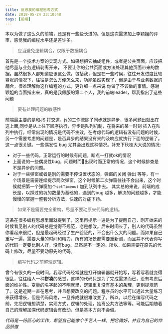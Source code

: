 ```yaml
---
title: 反思我的编程思考方式
date: 2018-05-24 23:10:48
tags: [前端]
---
```


本以为做了这么久的前端，还是有一些些长进的。但是这次需求加上李颖姐的评审，感觉我的编程水平还是差许多。
<!-- more -->
>应当避免逻辑耦合，仅限于数据耦合

首先是一个技术方案的实现方式。如果想把它抽成组件，或者是公共页面，应该把他尽量与业务逻辑剥离开来， 不要让你的公共页面或方法处理其他页面带来的数据。虽然很多人都知道应该这么做，包括我，但是在一些时候，往往开发进度比较紧张的情况下，往往是怎么方便怎么来，功能虽然实现了，但是由于与业务数据的耦合，很难理解你这样编程的方式，更详细一点来说 你做了不该做的事情。感谢颖姐的当面指出来，真的是我佩服的第二个人，我的前端leader，帮我指出了这些问题

>要有处理问题的敏感性

前端最主要的是和JS 打交道，js的工作流除了同步就是异步，很多问题出就出在这上面,同步是从上往下顺序执行，异步是队列机制，在将来的某一时刻 插入在队列中执行。经常出现的情况是代码不生效，在考虑代码的逻辑有没有问题的时候，另一个需要考虑的问题是，是否异步的结果没有来的及响应就执行下面的逻辑了。这一点很关键。一些偶发性 bug 尤其会出现这种情况。补充下秋桂大大说的情况:
- 对于一些代码，正常运行的时候有问题，断点一打就ok的情况
- 上面说的一些偶发性bug，问题时而出现时而正常的情况，这个时候排查是不是异步的问题。
- 对于一些弹窗或者是别的需要不停设置状态的，弹窗的关闭 弹出 等等，有一个场景是需要连续提示两次弹窗，这个时候第二次弹窗往往不会出来，这个时候就把第一个弹窗加个`setTimeout` 加到队列中去。
其实总的来说，前端的成长是，以踩过的坑的数量为基础的，遇到的bug 越多，解决的问题越多，才能慢慢的掌握一整套分析方法，快速的对症下药。

>如果不是需要完全重构，尽量不要动原来代码的逻辑。

这条在很多编程思想里面就提到了，这里再提示一遍是为了提醒自己，刚开始来的时候看见别人的代码总是觉得不规范，老是想改。后来时间长了，别人的代码虽然你看起来很烂，但是最起码经过了生产验证的，不会出什么大的问题。而如果自己重写一遍，需要大量的时间和精力，所有的场景都需要重新测，而且并不代表你写的代码一定要比别人好，没有bug。显然是不一定的。所以，如果需要在原先的代码上修改，尽量不要动原先的代码。

>编写代码之前整理逻辑。

曾今有很久的一段时间，我写代码经常就是打开编辑器就开始写，写着写着就变得很乱，往往给人一种**拼凑**的感觉，这样的代码只是为了完成需求而已，没有考虑后面的维护性。变量的名字起的不明就里，逻辑重复没有基本的条理，更别提规范了。这是近期一直在思考，并且想要改变的问题。程序员的水平可以通过大量练习来获得增长，但是代码风格，一旦养成就很难改变了。所以，以后在编写代码之前，先把逻辑想清楚，实现方式，逻辑的处理，抽离公共方法等等。可能后期随着自己的理解加深代码逻辑会有改动，但是基本方向不会偏。

*代码是一份匠心的工作，希望自己能像个手艺人一样，把它做好，并且为自己的作品骄傲*